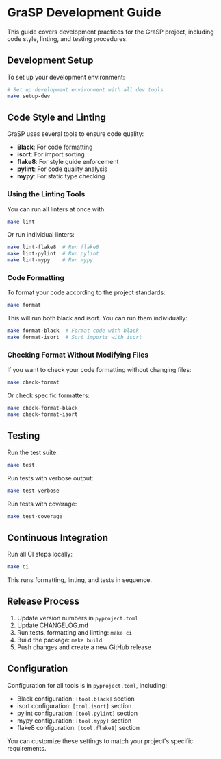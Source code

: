 # GraSP Development Guide

This guide covers development practices for the GraSP project, including code style, linting, and testing procedures.

## Development Setup

To set up your development environment:

```bash
# Set up development environment with all dev tools
make setup-dev
```

## Code Style and Linting

GraSP uses several tools to ensure code quality:

- **Black**: For code formatting
- **isort**: For import sorting
- **flake8**: For style guide enforcement
- **pylint**: For code quality analysis
- **mypy**: For static type checking

### Using the Linting Tools

You can run all linters at once with:

```bash
make lint
```

Or run individual linters:

```bash
make lint-flake8  # Run flake8
make lint-pylint  # Run pylint
make lint-mypy    # Run mypy
```

### Code Formatting

To format your code according to the project standards:

```bash
make format
```

This will run both black and isort. You can run them individually:

```bash
make format-black  # Format code with black
make format-isort  # Sort imports with isort
```

### Checking Format Without Modifying Files

If you want to check your code formatting without changing files:

```bash
make check-format
```

Or check specific formatters:

```bash
make check-format-black
make check-format-isort
```

## Testing

Run the test suite:

```bash
make test
```

Run tests with verbose output:

```bash
make test-verbose
```

Run tests with coverage:

```bash
make test-coverage
```

## Continuous Integration

Run all CI steps locally:

```bash
make ci
```

This runs formatting, linting, and tests in sequence.

## Release Process

1. Update version numbers in `pyproject.toml`
2. Update CHANGELOG.md
3. Run tests, formatting and linting: `make ci`
4. Build the package: `make build`
5. Push changes and create a new GitHub release

## Configuration

Configuration for all tools is in `pyproject.toml`, including:

- Black configuration: `[tool.black]` section
- isort configuration: `[tool.isort]` section
- pylint configuration: `[tool.pylint]` section
- mypy configuration: `[tool.mypy]` section
- flake8 configuration: `[tool.flake8]` section

You can customize these settings to match your project's specific requirements.